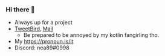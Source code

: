 ### Hi there 👋

 - Always up for a project
 - [TweetBird][twitter], [Mail][mail]
     - Be prepared to be annoyed by my kotlin fangirling tho.
 - My https://pronoun.is/it
 - Discord: nea89#0998
 
[twitter]: https://twitter.com/nea89o
[mail]: mailto:hello@romangraef.com
